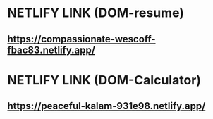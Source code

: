 # NETLIFY LINK (DOM-resume)
## https://compassionate-wescoff-fbac83.netlify.app/

# NETLIFY LINK (DOM-Calculator)
## https://peaceful-kalam-931e98.netlify.app/

